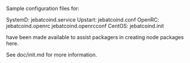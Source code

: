 Sample configuration files for:

SystemD: jebatcoind.service
Upstart: jebatcoind.conf
OpenRC:  jebatcoind.openrc
         jebatcoind.openrcconf
CentOS:  jebatcoind.init

have been made available to assist packagers in creating node packages here.

See doc/init.md for more information.
